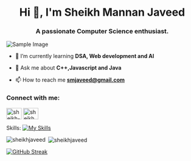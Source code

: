 <h1 align="center">Hi 👋, I'm Sheikh Mannan Javeed</h1>
<h3 align="center">A passionate Computer Science enthusiast.</h3>

![Sample Image](https://ieeeusa.org/wp-content/uploads/2022/08/GettyImages-1361008761-scaled.jpg)


- 🌱 I’m currently learning **DSA, Web development and AI**

- 💬 Ask me about **C++,Javascript and Java**

- 📫 How to reach me **smjaveed@gmail.com**

<h3 align="left">Connect with me:</h3>
<p align="left">
<a href="https://linkedin.com/in/sheikh-javeed" target="blank"><img align="center" src="https://raw.githubusercontent.com/rahuldkjain/github-profile-readme-generator/master/src/images/icons/Social/linked-in-alt.svg" alt="sheikh-javeed" height="30" width="40" /></a>
<a href="https://www.leetcode.com/sheikh_javeed" target="blank"><img align="center" src="https://raw.githubusercontent.com/rahuldkjain/github-profile-readme-generator/master/src/images/icons/Social/leet-code.svg" alt="sheikh_javeed" height="30" width="40" /></a>
</p>


Skills:
[![My Skills](https://skillicons.dev/icons?i=js,html,css,cpp,java,python,react,mongodb,postgres,mysql,nodejs,nextjs,postman,flutter,tailwind&theme=light)](https://skillicons.dev)

<p><img align="left" src="https://github-readme-stats.vercel.app/api/top-langs?username=sheikhjaveed&show_icons=true&locale=en&layout=compact" alt="sheikhjaveed" /></p>

<p>&nbsp;<img align="center" src="https://github-readme-stats.vercel.app/api?username=sheikhjaveed&show_icons=true&locale=en&theme=dark" alt="sheikhjaveed" /></p>

[![GitHub Streak](https://streak-stats.demolab.com/?user=sheikhjaveed&theme=dark)](https://git.io/streak-stats)
